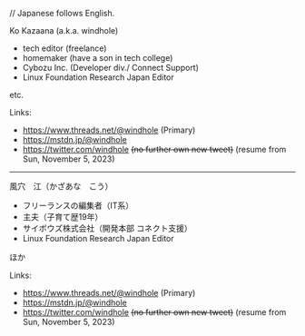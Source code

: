 // Japanese follows English.

Ko Kazaana (a.k.a. windhole)

- tech editor (freelance)
- homemaker (have a son in tech college)
- Cybozu Inc. (Developer div./ Connect Support)
- Linux Foundation Research Japan Editor

etc.

Links:
- https://www.threads.net/@windhole  (Primary)
- https://mstdn.jp/@windhole
- https://twitter.com/windhole  ~~(no further own new tweet)~~ (resume from Sun, November 5, 2023)

-----
風穴　江（かざあな　こう）

- フリーランスの編集者（IT系）
- 主夫（子育て歴19年）
- サイボウズ株式会社（開発本部 コネクト支援）
- Linux Foundation Research Japan Editor

ほか

Links:
- https://www.threads.net/@windhole  (Primary)
- https://mstdn.jp/@windhole
- https://twitter.com/windhole  ~~(no further own new tweet)~~ (resume from Sun, November 5, 2023)

